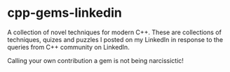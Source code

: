 # cpp-gems-linkedin

A collection of novel techniques for modern C++. These are collections of techniques, quizes and puzzles I posted on my LinkedIn in response to the queries from C++ community on LinkedIn.

Calling your own contribution a gem is not being narcissictic!
